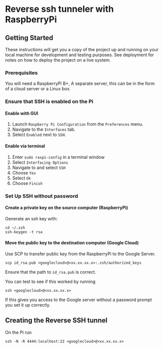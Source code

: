 # Reverse ssh tunneler with RaspberryPi



## Getting Started

These instructions will get you a copy of the project up and running on your local machine for development and testing purposes. See deployment for notes on how to deploy the project on a live system.

### Prerequisites

You will need a RaspberryPi B+,
A separate server, this can be in the form of a cloud server or a Linux box.

<!-- ```
What does this look like
``` -->
### Ensure that SSH is enabled on the Pi
#### Enable with GUI

1. Launch ``` Raspberry Pi Configuration ``` from the ``` Preferences ``` menu.
2. Navigate to the ```Interfaces``` tab.
3. Select ```Enabled``` next to ```SSH```.

#### Enable via terminal

1. Enter ```sudo raspi-config``` in a terminal window
2. Select ```Interfacing Options```
3. Navigate to and select ```SSH```
4. Choose ```Yes```
5. Select ```Ok```
6. Choose ```Finish```

### Set Up SSH without password

#### Create a private key on the source computer (RaspberryPi)

Generate an ssh key with:
```
cd ~/.ssh
ssh-keygen -t rsa
```

#### Move the public key to the destination computer (Google Cloud)

Use SCP to transfer public key from the RaspberryPi to the Google Server.
```
scp id_rsa.pub <googlecloud>@<xx.xx.xx.x>:.ssh/authorized_keys
```
Ensure that the path to ```id_rsa.pub``` is correct.

You can test to see if this worked by running
```
ssh <googlecloud>@<xx.xx.xx.x>
```
If this gives you access to the Google server without a password prompt you set it up correctly.

## Creating the Reverse SSH tunnel

On the Pi run
```
ssh -N -R 4444:localhost:22 <googlecloud>@<xx.xx.xx.x>
```

<!-- ### Break down into end to end tests

Explain what these tests test and why

```
Give an example
```

### And coding style tests

Explain what these tests test and why

```
Give an example
```

## Deployment

Add additional notes about how to deploy this on a live system

## Built With

* [Dropwizard](http://www.dropwizard.io/1.0.2/docs/) - The web framework used
* [Maven](https://maven.apache.org/) - Dependency Management
* [ROME](https://rometools.github.io/rome/) - Used to generate RSS Feeds

## Contributing

Please read [CONTRIBUTING.md](https://gist.github.com/PurpleBooth/b24679402957c63ec426) for details on our code of conduct, and the process for submitting pull requests to us.

## Versioning

We use [SemVer](http://semver.org/) for versioning. For the versions available, see the [tags on this repository](https://github.com/your/project/tags).

## Authors

* **Billie Thompson** - *Initial work* - [PurpleBooth](https://github.com/PurpleBooth)

See also the list of [contributors](https://github.com/your/project/contributors) who participated in this project.

## License

This project is licensed under the MIT License - see the [LICENSE.md](LICENSE.md) file for details

## Acknowledgments

* Hat tip to anyone whose code was used
* Inspiration
* etc -->
